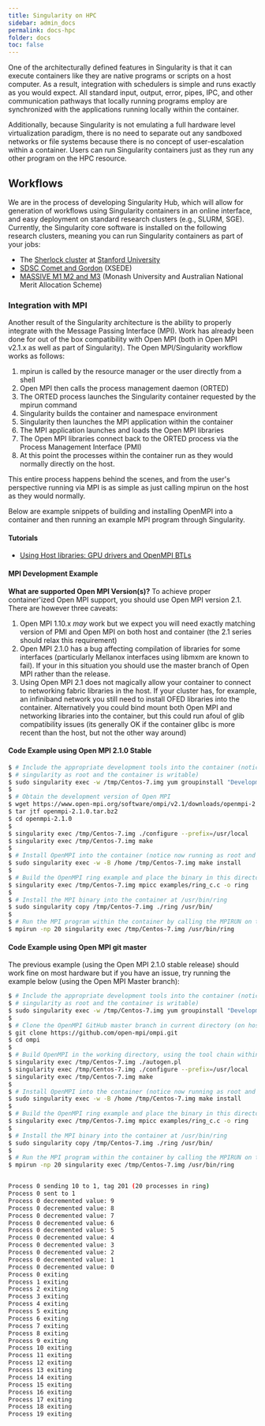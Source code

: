 ```yaml
---
title: Singularity on HPC
sidebar: admin_docs
permalink: docs-hpc
folder: docs
toc: false
---
```


One of the architecturally defined features in Singularity is that it can execute containers like they are native programs or scripts on a host computer. As a result, integration with schedulers is simple and runs exactly as you would expect. All standard input, output, error, pipes, IPC, and other communication pathways that locally running programs employ are synchronized with the applications running locally within the container.

Additionally, because Singularity is not emulating a full hardware level virtualization paradigm, there is no need to separate out any sandboxed networks or file systems because there is no concept of user-escalation within a container. Users can run Singularity containers just as they run any other program on the HPC resource.


## Workflows
We are in the process of developing Singularity Hub, which will allow for generation of workflows using Singularity containers in an online interface, and easy deployment on standard research clusters (e.g., SLURM, SGE). Currently, the Singularity core software is installed on the following research clusters, meaning you can run Singularity containers as part of your jobs:

- The <a href="http://sherlock.stanford.edu" target="_blank" class="no-after">Sherlock cluster</a> at <a href="https://srcc.stanford.edu/" class="no-after" target="_blank">Stanford University</a>
- <a href="https://www.xsede.org/news/-/news/item/7624" target="_blank" class="no-after">SDSC Comet and Gordon</a> (XSEDE)
- <a href="http://docs.massive.org.au/index.html" target="_blank" class="no-after">MASSIVE M1 M2 and M3</a> (Monash University and Australian National Merit Allocation Scheme)

### Integration with MPI
Another result of the Singularity architecture is the ability to properly integrate with the Message Passing Interface (MPI). Work has already been done for out of the box compatibility with Open MPI (both in Open MPI v2.1.x as well as part of Singularity). The Open MPI/Singularity workflow works as follows:

 1. mpirun is called by the resource manager or the user directly from a shell
 2. Open MPI then calls the process management daemon (ORTED)
 3. The ORTED process launches the Singularity container requested by the mpirun command
 4. Singularity builds the container and namespace environment
 5. Singularity then launches the MPI application within the container
 6. The MPI application launches and loads the Open MPI libraries
 7. The Open MPI libraries connect back to the ORTED process via the Process Management Interface (PMI)
 8. At this point the processes within the container run as they would normally directly on the host.

This entire process happens behind the scenes, and from the user's perspective running via MPI is as simple as just calling mpirun on the host as they would normally.

Below are example snippets of building and installing OpenMPI into a container and then running an example MPI program through Singularity.

#### Tutorials

 - <a href="/tutorial-gpu-drivers-open-mpi-mtls">Using Host libraries: GPU drivers and OpenMPI BTLs</a>


#### MPI Development Example

**What are supported Open MPI Version(s)?**
To achieve proper container'ized Open MPI support, you should use Open MPI version 2.1. There are however three caveats:
  1. Open MPI 1.10.x *may* work but we expect you will need exactly matching version of PMI and Open MPI on both host and container (the 2.1 series should relax this requirement)
  2. Open MPI 2.1.0 has a bug affecting compilation of libraries for some interfaces (particularly Mellanox interfaces using libmxm are known to fail). If your in this situation you should use
     the master branch of Open MPI rather than the release.
  3. Using Open MPI 2.1 does not magically allow your container to connect to networking fabric libraries in the host. If your cluster has, for example, an infiniband network you still need to install OFED libraries into the container. Alternatively you could bind mount both Open MPI and networking libraries into the container, but this could run afoul of glib compatibility issues (its generally OK if the container glibc is more recent than the host, but not the other way around)

#### Code Example using Open MPI 2.1.0 Stable

```bash
$ # Include the appropriate development tools into the container (notice we are calling
$ # singularity as root and the container is writable)
$ sudo singularity exec -w /tmp/Centos-7.img yum groupinstall "Development Tools"
$
$ # Obtain the development version of Open MPI
$ wget https://www.open-mpi.org/software/ompi/v2.1/downloads/openmpi-2.1.0.tar.bz2
$ tar jtf openmpi-2.1.0.tar.bz2
$ cd openmpi-2.1.0
$
$ singularity exec /tmp/Centos-7.img ./configure --prefix=/usr/local
$ singularity exec /tmp/Centos-7.img make
$
$ # Install OpenMPI into the container (notice now running as root and container is writable)
$ sudo singularity exec -w -B /home /tmp/Centos-7.img make install
$
$ # Build the OpenMPI ring example and place the binary in this directory
$ singularity exec /tmp/Centos-7.img mpicc examples/ring_c.c -o ring
$
$ # Install the MPI binary into the container at /usr/bin/ring
$ sudo singularity copy /tmp/Centos-7.img ./ring /usr/bin/
$
$ # Run the MPI program within the container by calling the MPIRUN on the host
$ mpirun -np 20 singularity exec /tmp/Centos-7.img /usr/bin/ring

```

#### Code Example using Open MPI git master

The previous example (using the Open MPI 2.1.0 stable release) should work fine on most hardware but if you have an issue, try running the example below (using the Open MPI Master branch):

```bash
$ # Include the appropriate development tools into the container (notice we are calling
$ # singularity as root and the container is writable)
$ sudo singularity exec -w /tmp/Centos-7.img yum groupinstall "Development Tools"
$
$ # Clone the OpenMPI GitHub master branch in current directory (on host)
$ git clone https://github.com/open-mpi/ompi.git
$ cd ompi
$
$ # Build OpenMPI in the working directory, using the tool chain within the container
$ singularity exec /tmp/Centos-7.img ./autogen.pl
$ singularity exec /tmp/Centos-7.img ./configure --prefix=/usr/local
$ singularity exec /tmp/Centos-7.img make
$
$ # Install OpenMPI into the container (notice now running as root and container is writable)
$ sudo singularity exec -w -B /home /tmp/Centos-7.img make install
$
$ # Build the OpenMPI ring example and place the binary in this directory
$ singularity exec /tmp/Centos-7.img mpicc examples/ring_c.c -o ring
$
$ # Install the MPI binary into the container at /usr/bin/ring
$ sudo singularity copy /tmp/Centos-7.img ./ring /usr/bin/
$
$ # Run the MPI program within the container by calling the MPIRUN on the host
$ mpirun -np 20 singularity exec /tmp/Centos-7.img /usr/bin/ring


Process 0 sending 10 to 1, tag 201 (20 processes in ring)
Process 0 sent to 1
Process 0 decremented value: 9
Process 0 decremented value: 8
Process 0 decremented value: 7
Process 0 decremented value: 6
Process 0 decremented value: 5
Process 0 decremented value: 4
Process 0 decremented value: 3
Process 0 decremented value: 2
Process 0 decremented value: 1
Process 0 decremented value: 0
Process 0 exiting
Process 1 exiting
Process 2 exiting
Process 3 exiting
Process 4 exiting
Process 5 exiting
Process 6 exiting
Process 7 exiting
Process 8 exiting
Process 9 exiting
Process 10 exiting
Process 11 exiting
Process 12 exiting
Process 13 exiting
Process 14 exiting
Process 15 exiting
Process 16 exiting
Process 17 exiting
Process 18 exiting
Process 19 exiting
```
